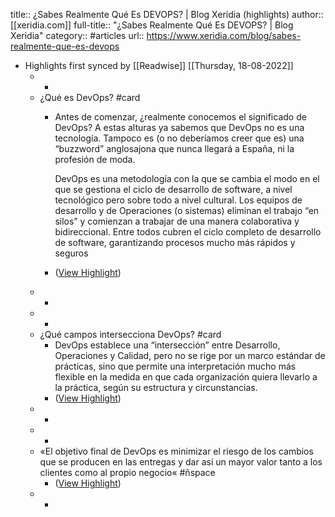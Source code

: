 title:: ¿Sabes Realmente Qué Es DEVOPS? | Blog Xeridia (highlights)
author:: [[xeridia.com]]
full-title:: "¿Sabes Realmente Qué Es DEVOPS? | Blog Xeridia"
category:: #articles
url:: https://www.xeridia.com/blog/sabes-realmente-que-es-devops

- Highlights first synced by [[Readwise]] [[Thursday, 18-08-2022]]
	- -
	- ¿Qué es DevOps? #card
		- Antes de comenzar, ¿realmente conocemos el significado de DevOps? A estas alturas ya sabemos que DevOps no es una tecnología. Tampoco es (o no deberíamos creer que es) una “buzzword” anglosajona que nunca llegará a España, ni la profesión de moda.
		  
		  DevOps es una metodología con la que se cambia el modo en el que se gestiona el ciclo de desarrollo de software, a nivel tecnológico pero sobre todo a nivel cultural. Los equipos de desarrollo y de Operaciones (o sistemas) eliminan el trabajo “en silos” y comienzan a trabajar de una manera colaborativa y bidireccional. Entre todos cubren el ciclo completo de desarrollo de software, garantizando procesos mucho más rápidos y seguros
		- ([View Highlight](https://instapaper.com/read/1436144907/17176457))
	- -
	- -
	- ¿Qué campos intersecciona DevOps? #card
		- DevOps establece una “intersección” entre Desarrollo, Operaciones y Calidad, pero no se rige por un marco estándar de prácticas, sino que permite una interpretación mucho más flexible en la medida en que cada organización quiera llevarlo a la práctica, según su estructura y circunstancias.
		- ([View Highlight](https://instapaper.com/read/1436144907/17176464))
	- -
	- -
	- «El objetivo final de DevOps es minimizar el riesgo de los cambios que se producen en las entregas y dar así un mayor valor tanto a los clientes como al propio negocio« #ñspace
		- ([View Highlight](https://instapaper.com/read/1436144907/17176466))
	- -
